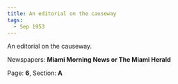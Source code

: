 ```yaml
---  
title: An editorial on the causeway  
tags:  
  - Sep 1953  
---  
```

  
An editorial on the causeway.  
  
Newspapers: **Miami Morning News or The Miami Herald**  
  
Page: **6**, Section: **A** 

